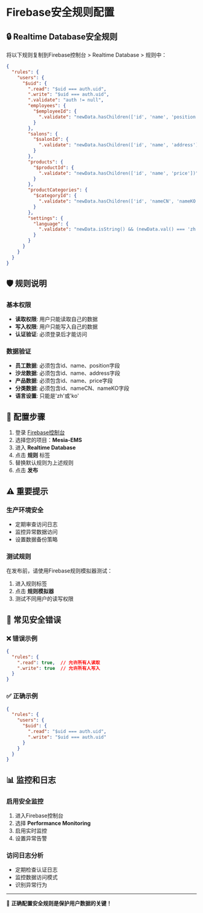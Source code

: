 # Firebase安全规则配置

## 🔒 Realtime Database安全规则

将以下规则复制到Firebase控制台 > Realtime Database > 规则中：

```json
{
  "rules": {
    "users": {
      "$uid": {
        ".read": "$uid === auth.uid",
        ".write": "$uid === auth.uid",
        ".validate": "auth != null",
        "employees": {
          "$employeeId": {
            ".validate": "newData.hasChildren(['id', 'name', 'position'])"
          }
        },
        "salons": {
          "$salonId": {
            ".validate": "newData.hasChildren(['id', 'name', 'address'])"
          }
        },
        "products": {
          "$productId": {
            ".validate": "newData.hasChildren(['id', 'name', 'price'])"
          }
        },
        "productCategories": {
          "$categoryId": {
            ".validate": "newData.hasChildren(['id', 'nameCN', 'nameKO'])"
          }
        },
        "settings": {
          "language": {
            ".validate": "newData.isString() && (newData.val() === 'zh' || newData.val() === 'ko')"
          }
        }
      }
    }
  }
}
```

## 🛡️ 规则说明

### 基本权限
- **读取权限**: 用户只能读取自己的数据
- **写入权限**: 用户只能写入自己的数据
- **认证验证**: 必须登录后才能访问

### 数据验证
- **员工数据**: 必须包含id、name、position字段
- **沙龙数据**: 必须包含id、name、address字段
- **产品数据**: 必须包含id、name、price字段
- **分类数据**: 必须包含id、nameCN、nameKO字段
- **语言设置**: 只能是'zh'或'ko'

## 🔧 配置步骤

1. 登录 [Firebase控制台](https://console.firebase.google.com/)
2. 选择您的项目：**Mesia-EMS**
3. 进入 **Realtime Database**
4. 点击 **规则** 标签
5. 替换默认规则为上述规则
6. 点击 **发布**

## ⚠️ 重要提示

### 生产环境安全
- 定期审查访问日志
- 监控异常数据访问
- 设置数据备份策略

### 测试规则
在发布前，请使用Firebase规则模拟器测试：
1. 进入规则标签
2. 点击 **规则模拟器**
3. 测试不同用户的读写权限

## 🚫 常见安全错误

### ❌ 错误示例
```json
{
  "rules": {
    ".read": true,  // 允许所有人读取
    ".write": true  // 允许所有人写入
  }
}
```

### ✅ 正确示例
```json
{
  "rules": {
    "users": {
      "$uid": {
        ".read": "$uid === auth.uid",
        ".write": "$uid === auth.uid"
      }
    }
  }
}
```

## 📊 监控和日志

### 启用安全监控
1. 进入Firebase控制台
2. 选择 **Performance Monitoring**
3. 启用实时监控
4. 设置异常告警

### 访问日志分析
- 定期检查认证日志
- 监控数据访问模式
- 识别异常行为

---

🔐 **正确配置安全规则是保护用户数据的关键！** 